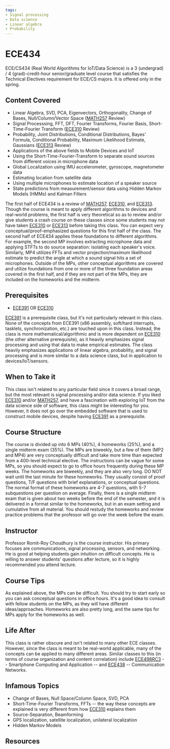 ```yaml
--- 
tags:
- Signal processing
- Data science
- Linear algebra
- Probability
---
```

# ECE434

ECE/CS434 (Real World Algorithms for IoT/Data Science) is a 3 (undergrad) / 4 (grad)-credit-hour senior/graduate level course that satisfies the Technical Electives requirement for ECE/CS majors. It is offered only in the spring.

## Content Covered

- Linear Algebra, SVD, PCA, Eigenvectors, Orthogonality, Change of Bases, Null/Column/Vector Space ([MATH257](../MATH%20Course%20Offerings/MATH257.md) Review)
- Signal Processsing, FFT, DFT, Fourier Transforms, Fourier Basis, Short-Time-Fourier Transform ([ECE310](ECE310.md) Review)
- Probability, Joint Distributions, Conditional Distributions, Bayes' Formula, Conditional Probability, Maximum Likelihood Estimate, Gaussians ([ECE313](ECE313.md) Review)
- Applications of the above fields to Mobile Devices and IoT
- Using the Short-Time-Fourier-Transform to separate sound sources from different voices in microphone data
- Global Localization using IMU accelerometer, gyroscope, magnetometer data
- Estimating location from satellite data
- Using multiple microphones to estimate location of a speaker source
- State predictions from measurement/sensor data using Hidden Markov Models (HMMs) and Kalman Filters

The first half of ECE434 is a review of [MATH257](../MATH%20Course%20Offerings/MATH257.md), [ECE310](ECE310.md), and [ECE313](ECE313.md). Though the course is meant to apply different algorithms to devices and real-world problems, the first half is very theoretical so as to review and/or give students a crash course on these classes since some students may not have taken [ECE310](ECE310.md) or [ECE313](ECE313.md) before taking this class. You can expect very conceptual/proof-emphasized questions for this first half of the class. 
The second half of ECE434 applies these foundations to different algorithms. For example, the second MP involves extracting microphone data and applying STFTs to do source separation: isolating each speaker's voice. Similarly, MP4 utilizes FFTs and vector projection/maximum likelihood estimate to predict the angle at which a sound signal hits a set of microphones. Outside of the MPs, other conceptual algorithms are covered and utilize foundations from one or more of the three foundation areas covered in the first half, and if they are not part of the MPs, they are included on the homeworks and the midterm.



## Prerequisites
- [ECE391](ECE391.md) OR [ECE310](ECE310.md)

[ECE391](ECE391.md) is a prerequisite class, but it's not particularly relevant in this class. None of the concepts from ECE391 (x86 assembly, soft/hard interrupts, tasklets, synchronization, etc.) are touched upon in this class. Instead, the class is more mathematical/algorithmic and is more dependent on [ECE310](ECE310.md) (the other alternative prerequisite), as it heavily emphasizes signal processing and using that data to make empirical estimates. The class heavily emphasizes applications of linear algebra, probability, and signal processing and is more similar to a data science class, but in application to devices/IoT/sensors.
## When to Take it

This class isn't related to any particular field since it covers a broad range, but the most relevant is signal processing and/or data science. If you liked [ECE310](ECE310.md) and/or [MATH257](../MATH%20Course%20Offerings/MATH257.md), and have a fascination with exploring IoT from the data science side of software, this class might be interesting for you. However, it does not go over the embedded software that is used to construct mobile devices, despite having [ECE391](ECE391.md) as a prerequisite.
## Course Structure

The course is divided up into 6 MPs (40%), 4 homeworks (25%), and a single midterm exam (35%). The MPs are biweekly, but a few of them (MP2 and MP4) are very conceptually difficult and take more time than expected from a 400-level technical elective. The instructions can be vague for some MPs, so you should expect to go to office hours frequently during these MP weeks. The homeworks are biweekly, and they are also very long. DO NOT wait until the last minute for these homeworks. They usually consist of proof questions, T/F questions with brief explanations, or conceptual questions. The normal format of these homeworks are 4-7 questions, with 5-7 subquestions per question on average. Finally, there is a single midterm exam that is given about two weeks before the end of the semester, and it is delivered in a format similar to the homeworks, but in an exam setting and cumulative from all material. You should restudy the homeworks and review practice problems that the professor will go over the week before the exam.
## Instructor

Professor Romit-Roy Choudhury is the course instructor. His primary focuses are communications, signal processing, sensors, and networking. He is good at helping students gain intuition on difficult concepts. He is willing to answer students' questions after lecture, so it is highly recommended you attend lecture.
## Course Tips

As explained above, the MPs can be difficult. You should try to start early so you can ask conceptual questions in office hours. It's a good idea to consult with fellow students on the MPs, as they will have different ideas/approaches. Homeworks are also pretty long, and the same tips for MPs apply for the homeworks as well. 
## Life After

This class is rather obscure and isn't related to many other ECE classes. However, since the class is meant to be real-world applicable, many of the concepts can be applied to many different areas. Similar classes to this (in terms of course organization and content correlation) include [ECE498RC3](ECE498RC3.md) -- Smartphone Computing and Application -- and [ECE438](ECE438.md) -- Communication Networks.
## Infamous Topics

- Change of Bases, Null Space/Column Space, SVD, PCA
- Short-Time-Fourier Transforms, FFTs -- the way these concepts are explained is very different from how [ECE310](ECE310.md) explains them
- Source-Separation, Beamforming
- GPS localization, satellite localization, unilateral localization
- Hidden Markov Models

## Resources



